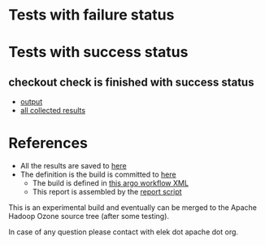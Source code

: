 # Tests with failure status


# Tests with success status

## checkout check is finished with success status

   * [output](https://raw.githubusercontent.com/elek/ozone-ci/master/pr/pr-hdds-2022-gpsf8/checkout/output.log)
   * [all collected results](https://github.com/elek/ozone-ci/tree/master/pr/pr-hdds-2022-gpsf8/checkout)




# References

 * All the results are saved to [here](https://github.com/elek/ozone-ci/tree/master/pr/pr-hdds-2022-gpsf8/)
 * The definition is the build is committed to [here](https://github.com/elek/argo-ozone)
    * The build is defined in [this argo workflow XML](https://github.com/elek/argo-ozone/blob/master/ozone-build.yaml)
    * This report is assembled by the [report script](https://github.com/elek/argo-ozone/blob/master/scripts/report.sh)

This is an experimental build and eventually can be merged to the Apache Hadoop Ozone source tree (after some testing).

In case of any question please contact with elek dot apache dot org.
